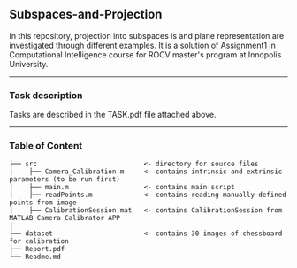 ## Subspaces-and-Projection
In this repository, projection into subspaces is and  plane representation are investigated through different examples. It is a solution of Assignment1 in Computational Intelligence course for ROCV master's program at Innopolis University.

---
### Task description
Tasks are described in the TASK.pdf file attached above.  

---
### Table of Content 
```
├── src                           <- directory for source files
|    ├── Camera_Calibration.m     <- contains intrinsic and extrinsic parameters (to be run first)
|    ├── main.m                   <- contains main script
|    ├── readPoints.m             <- contains reading manually-defined points from image
|    ├── CalibrationSession.mat   <- contains CalibrationSession from MATLAB Camera Calibrator APP
|
├── dataset                       <- contains 30 images of chessboard for calibration 
├── Report.pdf                        
└── Readme.md
```
